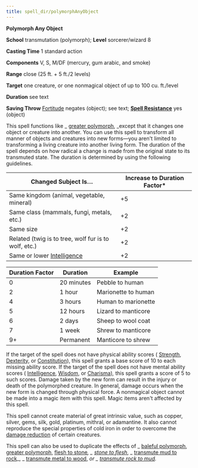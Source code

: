 ```yaml
---
title: spell_dir/polymorphAnyObject
---
```

 **Polymorph Any Object**

**School** transmutation (polymorph); **Level** sorcerer/wizard 8

**Casting Time** 1 standard action

**Components** V, S, M/DF (mercury, gum arabic, and smoke)

**Range** close (25 ft. + 5 ft./2 levels)

**Target** one creature, or one nonmagical object of up to 100 cu. ft./level

**Duration** see text

**Saving Throw** [Fortitude](../combat#_fortitude) negates (object); see text; **[Spell Resistance](../glossary#_spell-resistance)** yes (object)

This spell functions like _ [greater polymorph](polymorph#_polymorph-greater), _except that it changes one object or creature into another. You can use this spell to transform all manner of objects and creatures into new forms—you aren't limited to transforming a living creature into another living form. The duration of the spell depends on how radical a change is made from the original state to its transmuted state. The duration is determined by using the following guidelines.

| Changed Subject Is… | Increase to Duration Factor\* |
| --- | --- |
| Same kingdom (animal, vegetable, mineral) | +5 |
| Same class (mammals, fungi, metals, etc.) | +2 |
| Same size | +2 |
| Related (twig is to tree, wolf fur is to wolf, etc.) | +2 |
| Same or lower [Intelligence](../gettingStarted#_intelligence) | +2 |

  
  

| Duration Factor | Duration | Example |
| --- | --- | --- |
| 0 | 20 minutes | Pebble to human |
| 2 | 1 hour | Marionette to human |
| 4 | 3 hours | Human to marionette |
| 5 | 12 hours | Lizard to manticore |
| 6 | 2 days | Sheep to wool coat |
| 7 | 1 week | Shrew to manticore |
| 9+ | Permanent | Manticore to shrew |

If the target of the spell does not have physical ability scores ( [Strength](../gettingStarted#_strength), [Dexterity](../gettingStarted#_dexterity), or [Constitution](../gettingStarted#_constitution)), this spell grants a base score of 10 to each missing ability score. If the target of the spell does not have mental ability scores ( [Intelligence](../gettingStarted#_intelligence), [Wisdom](../gettingStarted#_wisdom), or [Charisma](../gettingStarted#_charisma-new))_,_ this spell grants a score of 5 to such scores. Damage taken by the new form can result in the injury or death of the polymorphed creature. In general, damage occurs when the new form is changed through physical force. A nonmagical object cannot be made into a magic item with this spell. Magic items aren't affected by this spell.

This spell cannot create material of great intrinsic value, such as copper, silver, gems, silk, gold, platinum, mithral, or adamantine. It also cannot reproduce the special properties of cold iron in order to overcome the [damage reduction](../glossary#_damage-reduction) of certain creatures.

This spell can also be used to duplicate the effects of _ [baleful polymorph](balefulPolymorph#_baleful-polymorph), [greater polymorph](polymorph#_polymorph-greater), [flesh to stone](fleshToStone#_flesh-to-stone)_, _ [stone to flesh](stoneToFlesh#_stone-to-flesh)_, _ [transmute mud to rock](transmuteMudToRock#_transmute-mud-to-rock)_, _ [transmute metal to wood](transmuteMetalToWood#_transmute-metal-to-wood), _or _ [transmute rock to mud](transmuteRockToMud#_transmute-rock-to-mud)._

